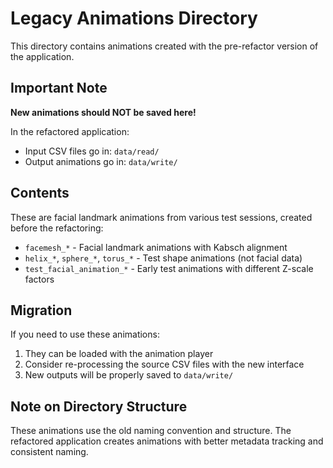 # Legacy Animations Directory

This directory contains animations created with the pre-refactor version of the application.

## Important Note
**New animations should NOT be saved here!**

In the refactored application:
- Input CSV files go in: `data/read/`
- Output animations go in: `data/write/`

## Contents
These are facial landmark animations from various test sessions, created before the refactoring:
- `facemesh_*` - Facial landmark animations with Kabsch alignment
- `helix_*`, `sphere_*`, `torus_*` - Test shape animations (not facial data)
- `test_facial_animation_*` - Early test animations with different Z-scale factors

## Migration
If you need to use these animations:
1. They can be loaded with the animation player
2. Consider re-processing the source CSV files with the new interface
3. New outputs will be properly saved to `data/write/`

## Note on Directory Structure
These animations use the old naming convention and structure. The refactored application creates animations with better metadata tracking and consistent naming. 